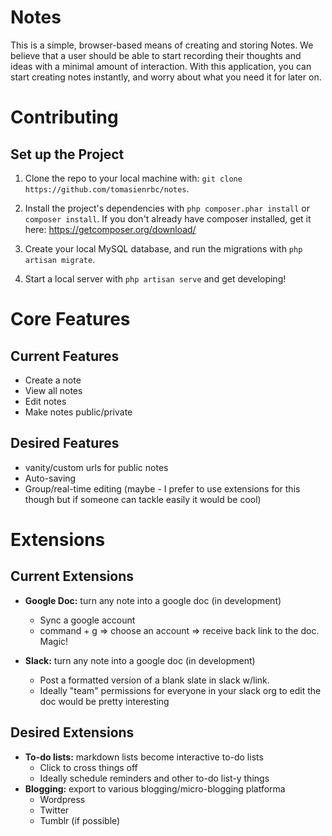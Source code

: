 # Notes

This is a simple, browser-based means of creating and storing Notes.
We believe that a user should be able to start recording their thoughts
and ideas with a minimal amount of interaction. With this application,
you can start creating notes instantly, and worry about what you need
it for later on.

# Contributing

## Set up the Project

1. Clone the repo to your local machine with: ``git clone https://github.com/tomasienrbc/notes``.

2. Install the project's dependencies with ``php composer.phar install`` or ``composer install``. If you don't already have composer installed, get it here: https://getcomposer.org/download/

3. Create your local MySQL database, and run the migrations with ``php artisan migrate``.

4. Start a local server with ``php artisan serve`` and get developing!

# Core Features

## Current Features

- Create a note
- View all notes
- Edit notes
- Make notes public/private 

## Desired Features

- vanity/custom urls for public notes
- Auto-saving
- Group/real-time editing (maybe - I prefer to use extensions for this though but if someone can tackle easily it would be cool)

# Extensions

## Current Extensions

- **Google Doc:** turn any note into a google doc (in development)
    - Sync a google account
    - command + g => choose an account => receive back link to the doc. Magic!

- **Slack:** turn any note into a google doc (in development)
    - Post a formatted version of a blank slate in slack w/link. 
    - Ideally "team" permissions for everyone in your slack org to edit the doc would be pretty interesting

## Desired Extensions

- **To-do lists:** markdown lists become interactive to-do lists 
    - Click to cross things off
    - Ideally schedule reminders and other to-do list-y things
- **Blogging:** export to various blogging/micro-blogging platforma
    - Wordpress
    - Twitter
    - Tumblr (if possible)
    
